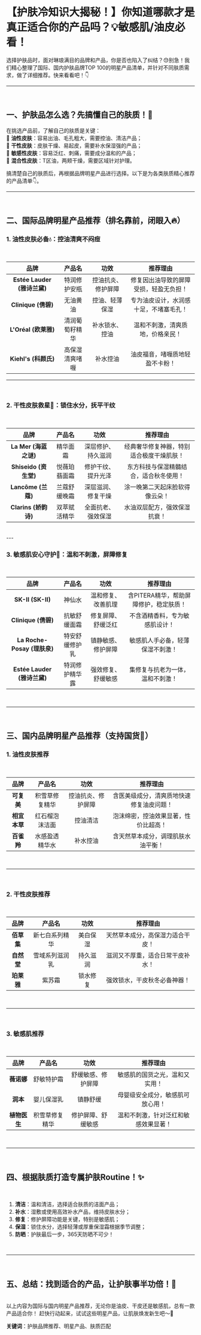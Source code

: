 # 【护肤冷知识大揭秘！】你知道哪款才是真正适合你的产品吗？💡敏感肌/油皮必看！

选择护肤品时，面对琳琅满目的品牌和产品，你是否也陷入了纠结？😓别急！我们精心整理了国际、国内护肤品牌TOP 100的明星产品清单，并针对不同肤质需求，做了详细推荐。快来看看吧！👇

---
<br>

## **一、护肤品怎么选？先搞懂自己的肤质！💬**

在挑选产品前，了解自己的肤质是关键：  
🌟 **油性皮肤**：容易出油、毛孔粗大，需要控油、清洁产品；  
🌟 **干性皮肤**：皮肤干燥、易起皮，需要补水保湿强的产品；  
🌟 **敏感性皮肤**：容易泛红、刺痛，需要成分温和的产品；  
🌟 **混合性皮肤**：T区油，两颊干燥，需要区域针对护理。  

搞清楚自己的肤质后，再根据品牌明星产品进行选择。以下是为各类肤质精心推荐的产品清单👇。

---
<br>

## **二、国际品牌明星产品推荐（排名靠前，闭眼入🔥）**

### **1. 油性皮肤必备💧：控油清爽不闷痘**
<br>

| 品牌 | 产品名 | 功效 | 推荐理由 |
|:----:|:------:|:----:|:--------:|
| **Estée Lauder (雅诗兰黛)** | 特润修护安瓶 | 控油抗炎、修护屏障 | 修复因出油导致的屏障受损，轻盈无负担！ |
| **Clinique (倩碧)** | 无油黄油 | 控油、轻薄保湿 | 专为油皮设计，水润感十足，不堵塞毛孔！ |
| **L'Oréal (欧莱雅)** | 清润葡萄籽精华 | 补水锁水、控油 | 温和不刺激，清爽质地，价格亲民！ |
| **Kiehl's (科颜氏)** | 高保湿清爽啫喱 | 补水控油 | 油皮福音，啫喱质地轻盈不卡粉！ |

---
<br>

### **2. 干性皮肤救星🌸：锁住水分，抚平干纹**
<br>

| 品牌 | 产品名 | 功效 | 推荐理由 |
|:----:|:------:|:----:|:--------:|
| **La Mer (海蓝之谜)** | 精华面霜 | 深层修护、持久滋润 | 经典奢华修复神器，特别适合极度干燥肌肤！ |
| **Shiseido (资生堂)** | 悦薇珀翡面霜 | 修护干纹、提升光泽 | 东方科技与保湿精髓结合，适合秋冬使用！ |
| **Lancôme (兰蔻)** | 兰蔻舒缓晚霜 | 深层滋润、修复干燥 | 涂一晚第二天起床脸软得像云朵！ |
| **Clarins (娇韵诗)** | 双萃赋活精华 | 全面抗老、强效保湿 | 水油双层配方，强效保湿抗衰！ |
<br>
---
<br>

### **3. 敏感肌安心守护🍃：温和不刺激，屏障修复**
<br>

| 品牌 | 产品名 | 功效 | 推荐理由 |
|:----:|:------:|:----:|:--------:|
| **SK-II (SK-II)** | 神仙水 | 温和修复、改善肌理 | 含PITERA精华，帮助屏障修护，稳定肤质！ |
| **Clinique (倩碧)** | 抗敏舒缓面霜 | 修复屏障、舒缓泛红 | 不含酒精香料，专为敏感肌设计！ |
| **La Roche-Posay (理肤泉)** | 特安舒缓修护乳 | 镇静敏感、修护屏障 | 敏感肌人手必备，轻薄保湿不刺激！ |
| **Estée Lauder (雅诗兰黛)** | 特润修护精华露 | 强效修复、舒缓敏感 | 集修复与抗老为一体，温和不刺激！ |

<br>

---
<br>

## **三、国内品牌明星产品推荐（支持国货💪）**

### **1. 油性皮肤推荐**
<br>

| 品牌 | 产品名 | 功效 | 推荐理由 |
|:----:|:------:|:----:|:--------:|
| **可复美** | 积雪草修复精华 | 控油抗炎、修护屏障 | 含医美级成分，清爽质地快速修复油皮问题！ |
| **相宜本草** | 红石榴泡沫洁面 | 控油清洁 | 泡沫绵密，控油效果显著，性价比超高！ |
| **百雀羚** | 水感盈透精华水 | 补水控油 | 含天然草本成分，调理肌肤水油平衡！ |

<br>

---
<br>

### **2. 干性皮肤推荐**
<br>

| 品牌 | 产品名 | 功效 | 推荐理由 |
|:----:|:------:|:----:|:--------:|
| **佰草集** | 新七白系列精华 | 美白保湿 | 天然草本成分，高保湿力适合干皮！ |
| **自然堂** | 雪域系列滋润乳 | 持久滋润 | 滋润又不厚重，适合日常干皮补水！ |
| **珀莱雅** | 紫苏霜 | 锁水修复 | 强效锁水，干皮秋冬必备神器！ |

<br>

---
<br>

### **3. 敏感肌推荐**
<br>

| 品牌 | 产品名 | 功效 | 推荐理由 |
|:----:|:------:|:----:|:--------:|
| **薇诺娜** | 舒敏特护霜 | 舒缓敏感、修护屏障 | 敏感肌的国货之光，温和又实用！ |
| **润本** | 婴儿保湿乳 | 镇静舒缓 | 母婴级安全成分，敏感肌可放心用！ |
| **植物医生** | 积雪草修复精华 | 修护屏障、舒缓敏感 | 温和不刺激，针对泛红和敏感效果显著！ |

<br>

---
<br>

## **四、根据肤质打造专属护肤Routine！✨**
<br>

1. **清洁**：温和清洁，选择适合肤质的洁面产品；  
2. **补水**：湿敷或使用高效补水产品，维持皮肤水分；  
3. **修复**：修护屏障功能是关键，特别是敏感肌；  
4. **保湿**：锁住水分，选择轻薄或厚重保湿霜根据季节调整；  
5. **防晒**：护肤最后一步，365天防晒不可少！  

<br>

---
<br>

## **五、总结：找到适合的产品，让护肤事半功倍！🌟**
<br>
以上内容为国际与国内明星产品推荐，无论你是油皮、干皮还是敏感肌，总有一款产品适合你！  
赶快行动起来，试试这些明星产品，让肌肤焕发新生吧～💖

**关键词**：护肤品牌推荐、明星产品、肤质匹配